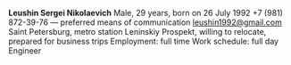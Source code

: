**Leushin Sergei Nikolaevich**
Male, 29 years, born on 26 July 1992
+7 (981) 872-39-76 — preferred means of communication
leushin1992@gmail.com
Saint Petersburg, metro station Leninskiy Prospekt, willing to relocate, prepared for business trips
Employment: full time
Work schedule: full day
Engineer